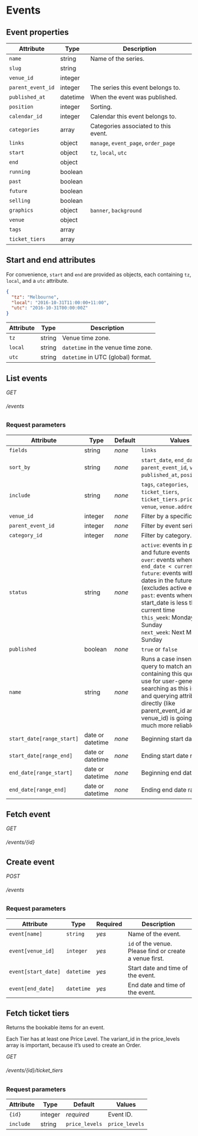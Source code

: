 # Events

## Event properties

Attribute                      | Type     | Description
------------------------------ | -------- | -----------
`name`                         | string   | Name of the series.
`slug`                         | string   |
`venue_id`                     | integer  |
`parent_event_id`              | integer  | The series this event belongs to.
`published_at`                 | datetime | When the event was published.
`position`                     | integer  | Sorting.
`calendar_id`                  | integer  | Calendar this event belongs to.
`categories`                   | array    | Categories associated to this event.
`links`                        | object   | `manage`, `event_page`, `order_page`
`start`                        | object   | `tz`, `local`, `utc`
`end`                          | object   |
`running`                      | boolean  |
`past`                         | boolean  |
`future`                       | boolean  |
`selling`                      | boolean  |
`graphics`                     | object   | `banner`, `background`
`venue`                        | object   |
`tags`                         | array    |
`ticket_tiers`                 | array    |


## Start and end attributes
For convenience, `start` and `end` are provided as objects, each containing `tz`, `local`, and a `utc` attribute.

```json
{
  "tz": "Melbourne",
  "local": "2016-10-31T11:00:00+11:00",
  "utc": "2016-10-31T00:00:00Z"
}
```

Attribute                      | Type     | Description
------------------------------ | -------- | -----------
`tz`                           | string   | Venue time zone.
`local`                        | string   | `datetime` in the venue time zone.
`utc`                          | string   | `datetime` in UTC (global) format.


## List events

<div class="api-endpoint">
	<div class="endpoint-data">
		<i class="label label-get">GET</i>
		<h6>/events</h6>
	</div>
</div>

### Request parameters

Attribute                      | Type     | Default   | Values
------------------------------ | -------- | --------- | ----------
`fields`                       | string   | *none*    | `links`
`sort_by`                      | string   | *none*    | `start_date`, `end_date`, `name`, `parent_event_id`, `venue_id`, `published_at`, `position`
`include`                      | string   | *none*    | `tags`, `categories`, `ticket_tiers`, `ticket_tiers.price_levels`, `venue`, `venue.address`
`venue_id`                     | integer  | *none*    | Filter by a specific venue.
`parent_event_id`              | integer  | *none*    | Filter by event series.
`category_id`                  | integer  | *none*    | Filter by category.
`status`                       | string   | *none*    | `active`: events in progress and future events<br>`over`: events where `end_date < current time`<br>`future`: events with start dates in the future (excludes active events)<br>`past`: events where start_date is less than current time<br>`this_week`: Monday-Sunday<br>`next_week`: Next Monday-Sunday
`published`                    | boolean  | *none*    | `true` or `false`
`name`                         | string   | *none*    | Runs a case insensitive query to match any events containing this query. Only use for user-generated searching as this is slower, and querying attributes directly (like parent_event_id and venue_id) is going to be much more reliable.
`start_date[range_start]`      | date or datetime | *none* | Beginning start date range.
`start_date[range_end]`        | date or datetime | *none* | Ending start date range.
`end_date[range_start]`        | date or datetime | *none* | Beginning end date range.
`end_date[range_end]`          | date or datetime | *none* | Ending end date range.

## Fetch event

<div class="api-endpoint">
	<div class="endpoint-data">
		<i class="label label-get">GET</i>
		<h6>/events/{id}</h6>
	</div>
</div>

## Create event

<div class="api-endpoint">
	<div class="endpoint-data">
		<i class="label label-post">POST</i>
		<h6>/events</h6>
	</div>
</div>

### Request parameters

Attribute                      | Type     | Required   | Description
------------------------------ | -------- | --------- | ----------
`event[name]`                  | `string`   | *yes*    | Name of the event.
`event[venue_id]`              | `integer`   | *yes*    | `id` of the venue. Please find or create a venue first.
`event[start_date]`            | `datetime`   | *yes*    | Start date and time of the event.
`event[end_date]`              | `datetime`  | *yes*    | End date and time of the event.

## Fetch ticket tiers
Returns the bookable items for an event.

Each Tier has at least one Price Level. The variant_id in the price_levels array is important, because it’s used to create an Order.

<div class="api-endpoint">
	<div class="endpoint-data">
		<i class="label label-get">GET</i>
		<h6>/events/{id}/ticket_tiers</h6>
	</div>
</div>

### Request parameters

Attribute                      | Type     | Default           | Values
------------------------------ | -------- | ----------------- | ----------
`{id}`                         | integer  | *required*        | Event ID.
`include`                      | string   | `price_levels`    | `price_levels`
